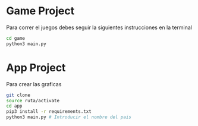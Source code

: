# Game Project

Para correr el juegos debes seguir la siguientes instrucciones en la terminal
``` sh
cd game
python3 main.py
```

# App Project

Para crear las graficas
``` sh
git clone
source ruta/activate
cd app
pip3 install -r requirements.txt
python3 main.py # Introducir el nombre del pais
```